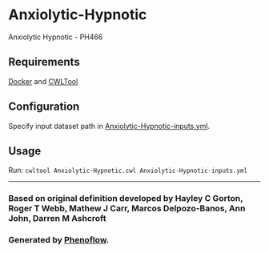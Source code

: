 # Anxiolytic-Hypnotic

Anxiolytic Hypnotic - PH466

## Requirements

[Docker](https://docs.docker.com/install/) and [CWLTool](https://github.com/common-workflow-language/cwltool#install)

## Configuration

Specify input dataset path in [Anxiolytic-Hypnotic-inputs.yml](Anxiolytic-Hypnotic-inputs.yml).

## Usage

Run: `cwltool Anxiolytic-Hypnotic.cwl Anxiolytic-Hypnotic-inputs.yml`

***

### Based on original definition developed by Hayley C Gorton, Roger T Webb, Mathew J Carr, Marcos Delpozo-Banos, Ann John, Darren M Ashcroft
### Generated by [Phenoflow](https://kclhi.org/phenoflow).
